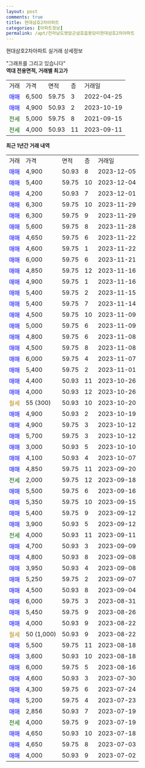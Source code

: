 ```yaml
---
layout: post
comments: true
title: 현대삼호2차아파트
categories: [아파트정보]
permalink: /apt/전라남도영암군삼호읍용당리현대삼호2차아파트
---
```


현대삼호2차아파트 실거래 상세정보

<script type="text/javascript">
  google.charts.load('current', {'packages':['line', 'corechart']});
  google.charts.setOnLoadCallback(drawChart);

  function drawChart() {
    var data = new google.visualization.DataTable();
    data.addColumn('date', '거래일');
    data.addColumn('number', "매매");
    data.addColumn('number', "전세");
    data.addColumn('number', "전매");

    data.addRows([[new Date(Date.parse("2023-12-05")), 4900, null, null], [new Date(Date.parse("2023-12-04")), 5400, null, null], [new Date(Date.parse("2023-12-01")), 4200, null, null], [new Date(Date.parse("2023-11-29")), 6300, null, null], [new Date(Date.parse("2023-11-29")), 6300, null, null], [new Date(Date.parse("2023-11-28")), 5600, null, null], [new Date(Date.parse("2023-11-22")), 4650, null, null], [new Date(Date.parse("2023-11-22")), 4600, null, null], [new Date(Date.parse("2023-11-21")), 6000, null, null], [new Date(Date.parse("2023-11-16")), 4850, null, null], [new Date(Date.parse("2023-11-16")), 4900, null, null], [new Date(Date.parse("2023-11-15")), 5400, null, null], [new Date(Date.parse("2023-11-14")), 5400, null, null], [new Date(Date.parse("2023-11-09")), 4500, null, null], [new Date(Date.parse("2023-11-09")), 5000, null, null], [new Date(Date.parse("2023-11-08")), 4800, null, null], [new Date(Date.parse("2023-11-08")), 4500, null, null], [new Date(Date.parse("2023-11-07")), 6000, null, null], [new Date(Date.parse("2023-11-01")), 5400, null, null], [new Date(Date.parse("2023-10-26")), 4400, null, null], [new Date(Date.parse("2023-10-26")), 4000, null, null], [new Date(Date.parse("2023-10-20")), null, null, null], [new Date(Date.parse("2023-10-19")), 4900, null, null], [new Date(Date.parse("2023-10-12")), 4900, null, null], [new Date(Date.parse("2023-10-12")), 5700, null, null], [new Date(Date.parse("2023-10-10")), 3000, null, null], [new Date(Date.parse("2023-10-07")), 4100, null, null], [new Date(Date.parse("2023-09-20")), 4850, null, null], [new Date(Date.parse("2023-09-18")), null, 2000, null], [new Date(Date.parse("2023-09-16")), 5500, null, null], [new Date(Date.parse("2023-09-15")), 5350, null, null], [new Date(Date.parse("2023-09-12")), 5400, null, null], [new Date(Date.parse("2023-09-12")), 3900, null, null], [new Date(Date.parse("2023-09-11")), null, 4000, null], [new Date(Date.parse("2023-09-09")), 4700, null, null], [new Date(Date.parse("2023-09-08")), 4800, null, null], [new Date(Date.parse("2023-09-08")), 3950, null, null], [new Date(Date.parse("2023-09-07")), 5250, null, null], [new Date(Date.parse("2023-09-04")), 4500, null, null], [new Date(Date.parse("2023-08-31")), 6000, null, null], [new Date(Date.parse("2023-08-26")), 5450, null, null], [new Date(Date.parse("2023-08-22")), 4000, null, null], [new Date(Date.parse("2023-08-22")), null, null, null], [new Date(Date.parse("2023-08-18")), 5500, null, null], [new Date(Date.parse("2023-08-18")), 3600, null, null], [new Date(Date.parse("2023-08-16")), 6000, null, null], [new Date(Date.parse("2023-07-30")), 4600, null, null], [new Date(Date.parse("2023-07-24")), 4300, null, null], [new Date(Date.parse("2023-07-23")), 5200, null, null], [new Date(Date.parse("2023-07-19")), 2856, null, null], [new Date(Date.parse("2023-07-19")), null, 4000, null], [new Date(Date.parse("2023-07-18")), 4650, null, null], [new Date(Date.parse("2023-07-03")), 4650, null, null], [new Date(Date.parse("2023-07-02")), 4000, null, null]]);

    var options = {
      hAxis: {
        format: 'yyyy/MM/dd'
      },    
      lineWidth: 0,
      pointsVisible: true,    
      title: '최근 1년간 유형별 실거래가 분포',
      legend: { position: 'bottom' }
    };

    var formatter = new google.visualization.NumberFormat({pattern:'###,###'} );
    formatter.format(data, 1);
    formatter.format(data, 2);
    
    setTimeout(function() {
        var chart = new google.visualization.LineChart(document.getElementById('columnchart_material'));
        chart.draw(data, (options));
        document.getElementById('loading').style.display = 'none';
    }, 200);
  }
</script>


<div id="loading" style="z-index:20; display: block; margin-left: 0px">"그래프를 그리고 있습니다"</div>
<div id="columnchart_material" style="width: 95%; margin-left: 0px; display: block"></div>
<!-- contents start -->
<b>역대 전용면적, 거래별 최고가</b>
<table class="sortable">
    <tr>
      <td>거래</td>
      <td>가격</td>
      <td>면적</td>
      <td>층</td>
      <td>거래일</td>
    </tr>
        <tr>
          <td><a style="color: blue">매매</a></td>
          <td>6,500</td>
          <td>59.75</td>
          <td>3</td>
          <td>2022-04-25</td>
        </tr>            <tr>
          <td><a style="color: blue">매매</a></td>
          <td>4,900</td>
          <td>50.93</td>
          <td>2</td>
          <td>2023-10-19</td>
        </tr>        
        <tr>
              <td><a style="color: darkgreen">전세</a></td>
              <td>5,000</td>
              <td>59.75</td>
              <td>8</td>
              <td>2021-09-15</td>
            </tr>            <tr>
              <td><a style="color: darkgreen">전세</a></td>
              <td>4,000</td>
              <td>50.93</td>
              <td>11</td>
              <td>2023-09-11</td>
            </tr>        
    
</table>

<b>최근 1년간 거래 내역</b>

<table class="sortable">
    <tr>
      <td>거래</td>
      <td>가격</td>
      <td>면적</td>
      <td>층</td>
      <td>거래일</td>
    </tr>
    <tr>
      <td><a style="color: blue">매매</a></td>
      <td>4,900</td>
      <td>50.93</td>
      <td>8</td>
      <td>2023-12-05</td>
    </tr>          <tr>
      <td><a style="color: blue">매매</a></td>
      <td>5,400</td>
      <td>59.75</td>
      <td>10</td>
      <td>2023-12-04</td>
    </tr>          <tr>
      <td><a style="color: blue">매매</a></td>
      <td>4,200</td>
      <td>50.93</td>
      <td>7</td>
      <td>2023-12-01</td>
    </tr>          <tr>
      <td><a style="color: blue">매매</a></td>
      <td>6,300</td>
      <td>59.75</td>
      <td>10</td>
      <td>2023-11-29</td>
    </tr>          <tr>
      <td><a style="color: blue">매매</a></td>
      <td>6,300</td>
      <td>59.75</td>
      <td>9</td>
      <td>2023-11-29</td>
    </tr>          <tr>
      <td><a style="color: blue">매매</a></td>
      <td>5,600</td>
      <td>59.75</td>
      <td>8</td>
      <td>2023-11-28</td>
    </tr>          <tr>
      <td><a style="color: blue">매매</a></td>
      <td>4,650</td>
      <td>59.75</td>
      <td>6</td>
      <td>2023-11-22</td>
    </tr>          <tr>
      <td><a style="color: blue">매매</a></td>
      <td>4,600</td>
      <td>59.75</td>
      <td>1</td>
      <td>2023-11-22</td>
    </tr>          <tr>
      <td><a style="color: blue">매매</a></td>
      <td>6,000</td>
      <td>59.75</td>
      <td>6</td>
      <td>2023-11-21</td>
    </tr>          <tr>
      <td><a style="color: blue">매매</a></td>
      <td>4,850</td>
      <td>59.75</td>
      <td>12</td>
      <td>2023-11-16</td>
    </tr>          <tr>
      <td><a style="color: blue">매매</a></td>
      <td>4,900</td>
      <td>59.75</td>
      <td>1</td>
      <td>2023-11-16</td>
    </tr>          <tr>
      <td><a style="color: blue">매매</a></td>
      <td>5,400</td>
      <td>59.75</td>
      <td>2</td>
      <td>2023-11-15</td>
    </tr>          <tr>
      <td><a style="color: blue">매매</a></td>
      <td>5,400</td>
      <td>59.75</td>
      <td>7</td>
      <td>2023-11-14</td>
    </tr>          <tr>
      <td><a style="color: blue">매매</a></td>
      <td>4,500</td>
      <td>59.75</td>
      <td>10</td>
      <td>2023-11-09</td>
    </tr>          <tr>
      <td><a style="color: blue">매매</a></td>
      <td>5,000</td>
      <td>59.75</td>
      <td>6</td>
      <td>2023-11-09</td>
    </tr>          <tr>
      <td><a style="color: blue">매매</a></td>
      <td>4,800</td>
      <td>59.75</td>
      <td>6</td>
      <td>2023-11-08</td>
    </tr>          <tr>
      <td><a style="color: blue">매매</a></td>
      <td>4,500</td>
      <td>59.75</td>
      <td>8</td>
      <td>2023-11-08</td>
    </tr>          <tr>
      <td><a style="color: blue">매매</a></td>
      <td>6,000</td>
      <td>59.75</td>
      <td>4</td>
      <td>2023-11-07</td>
    </tr>          <tr>
      <td><a style="color: blue">매매</a></td>
      <td>5,400</td>
      <td>59.75</td>
      <td>2</td>
      <td>2023-11-01</td>
    </tr>          <tr>
      <td><a style="color: blue">매매</a></td>
      <td>4,400</td>
      <td>50.93</td>
      <td>11</td>
      <td>2023-10-26</td>
    </tr>          <tr>
      <td><a style="color: blue">매매</a></td>
      <td>4,000</td>
      <td>50.93</td>
      <td>12</td>
      <td>2023-10-26</td>
    </tr>          <tr>
      <td><a style="color: darkgoldenrod">월세</a></td>
      <td>55 (300)</td>
      <td>50.93</td>
      <td>10</td>
      <td>2023-10-20</td>
    </tr>          <tr>
      <td><a style="color: blue">매매</a></td>
      <td>4,900</td>
      <td>50.93</td>
      <td>2</td>
      <td>2023-10-19</td>
    </tr>          <tr>
      <td><a style="color: blue">매매</a></td>
      <td>4,900</td>
      <td>59.75</td>
      <td>3</td>
      <td>2023-10-12</td>
    </tr>          <tr>
      <td><a style="color: blue">매매</a></td>
      <td>5,700</td>
      <td>59.75</td>
      <td>3</td>
      <td>2023-10-12</td>
    </tr>          <tr>
      <td><a style="color: blue">매매</a></td>
      <td>3,000</td>
      <td>50.93</td>
      <td>5</td>
      <td>2023-10-10</td>
    </tr>          <tr>
      <td><a style="color: blue">매매</a></td>
      <td>4,100</td>
      <td>50.93</td>
      <td>4</td>
      <td>2023-10-07</td>
    </tr>          <tr>
      <td><a style="color: blue">매매</a></td>
      <td>4,850</td>
      <td>59.75</td>
      <td>11</td>
      <td>2023-09-20</td>
    </tr>          <tr>
      <td><a style="color: darkgreen">전세</a></td>
      <td>2,000</td>
      <td>59.75</td>
      <td>12</td>
      <td>2023-09-18</td>
    </tr>          <tr>
      <td><a style="color: blue">매매</a></td>
      <td>5,500</td>
      <td>59.75</td>
      <td>6</td>
      <td>2023-09-16</td>
    </tr>          <tr>
      <td><a style="color: blue">매매</a></td>
      <td>5,350</td>
      <td>59.75</td>
      <td>10</td>
      <td>2023-09-15</td>
    </tr>          <tr>
      <td><a style="color: blue">매매</a></td>
      <td>5,400</td>
      <td>59.75</td>
      <td>9</td>
      <td>2023-09-12</td>
    </tr>          <tr>
      <td><a style="color: blue">매매</a></td>
      <td>3,900</td>
      <td>50.93</td>
      <td>5</td>
      <td>2023-09-12</td>
    </tr>          <tr>
      <td><a style="color: darkgreen">전세</a></td>
      <td>4,000</td>
      <td>50.93</td>
      <td>11</td>
      <td>2023-09-11</td>
    </tr>          <tr>
      <td><a style="color: blue">매매</a></td>
      <td>4,700</td>
      <td>50.93</td>
      <td>3</td>
      <td>2023-09-09</td>
    </tr>          <tr>
      <td><a style="color: blue">매매</a></td>
      <td>4,800</td>
      <td>50.93</td>
      <td>8</td>
      <td>2023-09-08</td>
    </tr>          <tr>
      <td><a style="color: blue">매매</a></td>
      <td>3,950</td>
      <td>50.93</td>
      <td>4</td>
      <td>2023-09-08</td>
    </tr>          <tr>
      <td><a style="color: blue">매매</a></td>
      <td>5,250</td>
      <td>59.75</td>
      <td>2</td>
      <td>2023-09-07</td>
    </tr>          <tr>
      <td><a style="color: blue">매매</a></td>
      <td>4,500</td>
      <td>50.93</td>
      <td>8</td>
      <td>2023-09-04</td>
    </tr>          <tr>
      <td><a style="color: blue">매매</a></td>
      <td>6,000</td>
      <td>59.75</td>
      <td>3</td>
      <td>2023-08-31</td>
    </tr>          <tr>
      <td><a style="color: blue">매매</a></td>
      <td>5,450</td>
      <td>59.75</td>
      <td>9</td>
      <td>2023-08-26</td>
    </tr>          <tr>
      <td><a style="color: blue">매매</a></td>
      <td>4,000</td>
      <td>50.93</td>
      <td>9</td>
      <td>2023-08-22</td>
    </tr>          <tr>
      <td><a style="color: darkgoldenrod">월세</a></td>
      <td>50 (1,000)</td>
      <td>50.93</td>
      <td>9</td>
      <td>2023-08-22</td>
    </tr>          <tr>
      <td><a style="color: blue">매매</a></td>
      <td>5,500</td>
      <td>59.75</td>
      <td>11</td>
      <td>2023-08-18</td>
    </tr>          <tr>
      <td><a style="color: blue">매매</a></td>
      <td>3,600</td>
      <td>50.93</td>
      <td>10</td>
      <td>2023-08-18</td>
    </tr>          <tr>
      <td><a style="color: blue">매매</a></td>
      <td>6,000</td>
      <td>59.75</td>
      <td>5</td>
      <td>2023-08-16</td>
    </tr>          <tr>
      <td><a style="color: blue">매매</a></td>
      <td>4,600</td>
      <td>50.93</td>
      <td>3</td>
      <td>2023-07-30</td>
    </tr>          <tr>
      <td><a style="color: blue">매매</a></td>
      <td>4,300</td>
      <td>59.75</td>
      <td>6</td>
      <td>2023-07-24</td>
    </tr>          <tr>
      <td><a style="color: blue">매매</a></td>
      <td>5,200</td>
      <td>59.75</td>
      <td>4</td>
      <td>2023-07-23</td>
    </tr>          <tr>
      <td><a style="color: blue">매매</a></td>
      <td>2,856</td>
      <td>50.93</td>
      <td>7</td>
      <td>2023-07-19</td>
    </tr>          <tr>
      <td><a style="color: darkgreen">전세</a></td>
      <td>4,000</td>
      <td>59.75</td>
      <td>9</td>
      <td>2023-07-19</td>
    </tr>          <tr>
      <td><a style="color: blue">매매</a></td>
      <td>4,650</td>
      <td>50.93</td>
      <td>10</td>
      <td>2023-07-18</td>
    </tr>          <tr>
      <td><a style="color: blue">매매</a></td>
      <td>4,650</td>
      <td>59.75</td>
      <td>8</td>
      <td>2023-07-03</td>
    </tr>          <tr>
      <td><a style="color: blue">매매</a></td>
      <td>4,000</td>
      <td>50.93</td>
      <td>9</td>
      <td>2023-07-02</td>
    </tr>      </table>
<!-- contents end -->    


